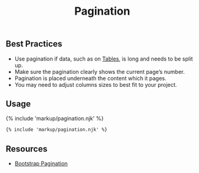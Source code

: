 ﻿---
title: Pagination
summary: Pagination allows users to choose between viewable data sets.
tags: components
layout: guide
eleventyNavigation:
  key: Pagination
  parent: Components
  order: 230
  excerpt: Pagination allows users to choose between viewable data sets.
  img: /img/illustrations/illus-pagination.svg
---

## Best Practices

- Use pagination if data, such as on [Tables](/components/table), is long and needs to be split up.
- Make sure the pagination clearly shows the current page’s number.
- Pagination is placed underneath the content which it pages.
- You may need to adjust columns sizes to best fit to your project.

## Usage

{% include 'markup/pagination.njk' %}

``` html
{% include 'markup/pagination.njk' %}
```

## Resources

- <a href="https://getbootstrap.com/docs/5.1/components/pagination/" target="_blank">Bootstrap Pagination</a>